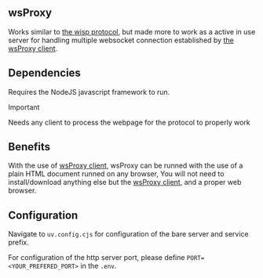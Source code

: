 ## wsProxy
Works similar to [the wisp protocol](https://wisp.mercurywork.shop), but made more to work as a active in use server for handling multiple websocket connection established by [the wsProxy client](https://github.com/yotsubabeat).
## Dependencies
Requires the NodeJS javascript framework to run.
> [!IMPORTANT]
> Needs any client to process the webpage for the protocol to properly work

## Benefits
With the use of [wsProxy client](https://github.com/yotsubabeat), wsProxy can be runned with the use of a plain HTML document runned on any browser,
You will not need to install/download anything else but the [wsProxy client](https://github.com/yotsubabeat), and a proper web browser.

## Configuration
Navigate to `uv.config.cjs` for configuration of the bare server and service prefix.

For configuration of the http server port, please define `PORT=<YOUR_PREFERED_PORT>` in the `.env`.
